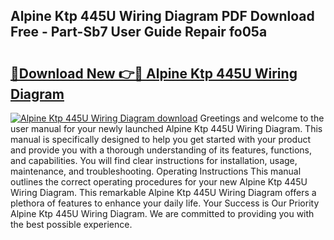 ## Alpine Ktp 445U Wiring Diagram PDF Download Free - Part-Sb7 User Guide Repair fo05a

# <h2><a href="http://dfu3vy.blite.top/?on=Alpine+Ktp+445U+Wiring+Diagram">🔗Download New 👉🔴 Alpine Ktp 445U Wiring Diagram</a></h2>

[![Alpine Ktp 445U Wiring Diagram download](https://i.imgur.com/lujVjoI.png)](http://dfu3vy.blite.top/?on=Alpine+Ktp+445U+Wiring+Diagram)
Greetings and welcome to the user manual for your newly launched Alpine Ktp 445U Wiring Diagram. This manual is specifically designed to help you get started with your product and provide you with a thorough understanding of its features, functions, and capabilities. You will find clear instructions for installation, usage, maintenance, and troubleshooting. Operating Instructions This manual outlines the correct operating procedures for your new Alpine Ktp 445U Wiring Diagram. This remarkable Alpine Ktp 445U Wiring Diagram offers a plethora of features to enhance your daily life. Your Success is Our Priority Alpine Ktp 445U Wiring Diagram. We are committed to providing you with the best possible experience.
